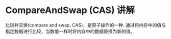 # CompareAndSwap (CAS) 讲解

比较并交换(compare and swap, CAS)，是原子操作的一种. 通过将内存中的值与指定数据进行比较，当数值一样时将内存中的数据替换为新的值。





